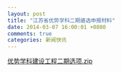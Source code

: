 ```yaml
---
layout: post
title: "江苏省优势学科二期遴选申报材料"
date: 2014-03-07 16:00:01 +0800
comments: true
categories: 新闻快讯
---
```


[优势学科建设工程二期选项.zip](../../downloads/20143793144511.zip)
